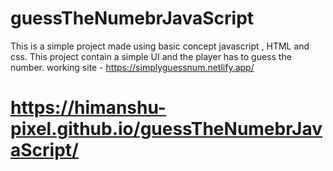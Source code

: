 # guessTheNumebrJavaScript
This is a simple project made using basic concept javascript , HTML and css.
This project contain a simple UI and the player has to guess the number.
working site - https://simplyguessnum.netlify.app/
# https://himanshu-pixel.github.io/guessTheNumebrJavaScript/
